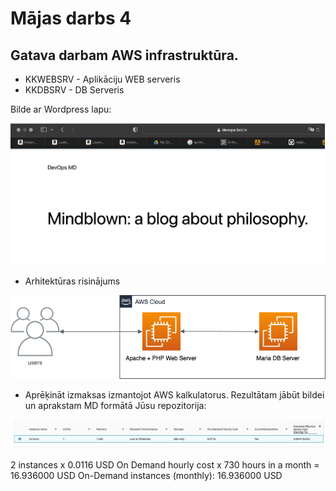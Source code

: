 # Mājas darbs 4
## Gatava darbam AWS infrastruktūra.


- KKWEBSRV - Aplikāciju WEB serveris
- KKDBSRV - DB Serveris

Bilde ar Wordpress lapu:

![wordpress](https://github.com/kostixxa/md4/blob/main/wordpress.png?raw=true")

- Arhitektūras risinājums

![Arhitektūras risinājums](https://github.com/kostixxa/md4/blob/main/MD4.png?raw=true")

- Aprēķināt izmaksas izmantojot AWS kalkulatorus. Rezultātam jābūt bildei un aprakstam MD
formātā Jūsu repozitorija:

![Izmaksas](https://github.com/kostixxa/md4/blob/main/costs.png?raw=true")

2 instances x 0.0116 USD On Demand hourly cost x 730 hours in a month = 16.936000 USD
On-Demand instances (monthly): 16.936000 USD
